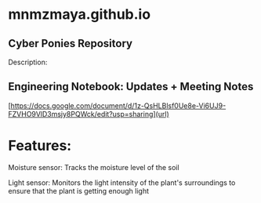 # mnmzmaya.github.io

## Cyber Ponies Repository

Description: 

## Engineering Notebook: Updates + Meeting Notes
[https://docs.google.com/document/d/1z-QsHLBlsf0Ue8e-Vi6UJ9-FZVHO9VlD3msjy8PQWck/edit?usp=sharing](url)

# Features:
Moisture sensor: Tracks the moisture level of the soil

Light sensor: Monitors the light intensity of the plant's surroundings to ensure that the plant is getting enough light

